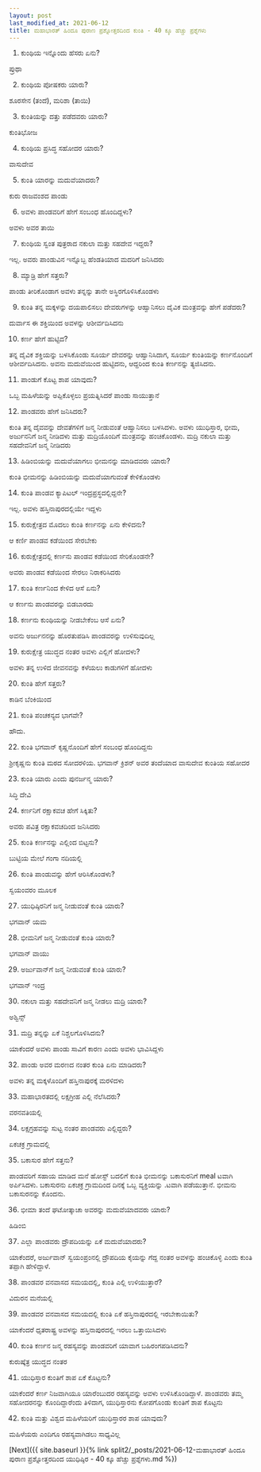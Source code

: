 ```yaml
---
layout: post
last_modified_at: 2021-06-12
title: ಮಹಾಭಾರತ್ ಹಿಂದೂ ಪುರಾಣ ಪ್ರಶ್ನೋತ್ತರದಿಂದ ಕುಂತಿ - 40 ಕ್ಕೂ ಹೆಚ್ಚು ಪ್ರಶ್ನೆಗಳು
---
```


1) ಕುಂಥಿಯ ಇನ್ನೊಂದು ಹೆಸರು ಏನು?

ಪ್ರುಥಾ

2) ಕುಂಥಿಯ ಪೋಷಕರು ಯಾರು?

ಶೂರಸೇನ (ತಂದೆ), ಮರಿಶಾ (ತಾಯಿ)

3) ಕುಂತಿಯನ್ನು ದತ್ತು ಪಡೆದವರು ಯಾರು?

ಕುಂತಿಭೋಜ

4) ಕುಂಥಿಯ ಪ್ರಸಿದ್ಧ ಸಹೋದರ ಯಾರು?
 
ವಾಸುದೇವ

5) ಕುಂತಿ ಯಾರನ್ನು ಮದುವೆಯಾದರು?

ಕುರು ರಾಜವಂಶದ ಪಾಂಡು

6) ಅವಳು ಪಾಂಡವರಿಗೆ ಹೇಗೆ ಸಂಬಂಧ ಹೊಂದಿದ್ದಳು?

ಅವಳು ಅವರ ತಾಯಿ

7) ಕುಂಥಿಯ ಸ್ವಂತ ಪುತ್ರರಾದ ನಕುಲಾ ಮತ್ತು ಸಹದೇವ ಇದ್ದರು?

ಇಲ್ಲ. ಅವರು ಪಾಂಡುವಿನ ಇನ್ನೊಬ್ಬ ಹೆಂಡತಿಯಾದ ಮದರಿಗೆ ಜನಿಸಿದರು

8) ಮ್ಯಾಡ್ರಿ ಹೇಗೆ ಸತ್ತರು?

ಪಾಂಡು ತೀರಿಕೊಂಡಾಗ ಅವಳು ತನ್ನನ್ನು ತಾನೇ ಅಸ್ಥಿರಗೊಳಿಸಿಕೊಂಡಳು

9) ಕುಂತಿ ತನ್ನ ಮಕ್ಕಳನ್ನು ದಯಪಾಲಿಸಲು ದೇವರುಗಳನ್ನು ಆಹ್ವಾನಿಸಲು ದೈವಿಕ ಮಂತ್ರವನ್ನು ಹೇಗೆ ಪಡೆದರು?

 ದುರ್ವಾಸ ಈ ಶಕ್ತಿಯಿಂದ ಅವಳನ್ನು ಆಶೀರ್ವದಿಸಿದನು

10) ಕರ್ಣ ಹೇಗೆ ಹುಟ್ಟಿದ?

ತನ್ನ ದೈವಿಕ ಶಕ್ತಿಯನ್ನು ಬಳಸಿಕೊಂಡು ಸೂರ್ಯ ದೇವರನ್ನು ಆಹ್ವಾನಿಸಿದಾಗ, ಸೂರ್ಯ ಕುಂತಿಯನ್ನು ಕರ್ಣನೊಂದಿಗೆ ಆಶೀರ್ವದಿಸಿದನು. ಅವನು ಮದುವೆಯಿಂದ ಹುಟ್ಟಿದನು, ಆದ್ದರಿಂದ ಕುಂತಿ ಕರ್ಣನನ್ನು ತ್ಯಜಿಸಿದನು.

11) ಪಾಂಡುಗೆ ಕೊಟ್ಟ ಶಾಪ ಯಾವುದು?

ಒಬ್ಬ ಮಹಿಳೆಯನ್ನು ಅಪ್ಪಿಕೊಳ್ಳಲು ಪ್ರಯತ್ನಿಸಿದರೆ ಪಾಂಡು ಸಾಯುತ್ತಾನೆ

12) ಪಾಂಡವರು ಹೇಗೆ ಜನಿಸಿದರು?

ಕುಂತಿ ತನ್ನ ದೈವವನ್ನು ದೇವತೆಗಳಿಗೆ ಜನ್ಮ ನೀಡುವಂತೆ ಆಹ್ವಾನಿಸಲು ಬಳಸಿದಳು. ಅವಳು ಯುಧಿಸ್ತಾರ, ಭೀಮ, ಅರ್ಜುನನಿಗೆ ಜನ್ಮ ನೀಡಿದಳು ಮತ್ತು ಮದ್ರಿಯೊಂದಿಗೆ ಮಂತ್ರವನ್ನು ಹಂಚಿಕೊಂಡಳು. ಮದ್ರಿ ನಕುಲಾ ಮತ್ತು ಸಹದೇವನಿಗೆ ಜನ್ಮ ನೀಡಿದರು

13) ಹಿಡಿಂಬಿಯನ್ನು ಮದುವೆಯಾಗಲು ಭೀಮನನ್ನು ಮಾಡಿದವರು ಯಾರು?

ಕುಂತಿ ಭೀಮನನ್ನು ಹಿಡಿಂಬಿಯನ್ನು ಮದುವೆಯಾಗುವಂತೆ ಕೇಳಿಕೊಂಡಳು

14) ಕುಂತಿ ಪಾಂಡವ ಕ್ಯಾಪಿಟಲ್ ಇಂದ್ರಪ್ರಸ್ಥದಲ್ಲಿದ್ದನೇ?

ಇಲ್ಲ. ಅವಳು ಹಸ್ತಿನಾಪುರದಲ್ಲಿಯೇ ಇದ್ದಳು

15) ಕುರುಕ್ಷೇತ್ರದ ಮೊದಲು ಕುಂತಿ ಕರ್ಣನನ್ನು ಏನು ಕೇಳಿದನು?

ಆ ಕರ್ಣಿ ಪಾಂಡವ ಕಡೆಯಿಂದ ಸೇರಬೇಕು

16) ಕುರುಕ್ಷೇತ್ರದಲ್ಲಿ ಕರ್ಣನು ಪಾಂಡವ ಕಡೆಯಿಂದ ಸೇರಿಕೊಂಡನೇ?

ಅವರು ಪಾಂಡವ ಕಡೆಯಿಂದ ಸೇರಲು ನಿರಾಕರಿಸಿದರು

17) ಕುಂತಿ ಕರ್ಣನಿಂದ ಕೇಳಿದ ಆಸೆ ಏನು?

ಆ ಕರ್ಣನು ಪಾಂಡವರನ್ನು ಬಿಡಬಾರದು

18) ಕರ್ಣನು ಕುಂಥಿಯನ್ನು ನೀಡಬೇಕೆಂಬ ಆಸೆ ಏನು?

ಅವನು ಅರ್ಜುನನನ್ನು ಹೊರತುಪಡಿಸಿ ಪಾಂಡವರನ್ನು ಉಳಿಸುವುದಿಲ್ಲ

19) ಕುರುಕ್ಷೇತ್ರ ಯುದ್ಧದ ನಂತರ ಅವಳು ಎಲ್ಲಿಗೆ ಹೋದಳು?

ಅವಳು ತನ್ನ ಉಳಿದ ಜೀವನವನ್ನು ಕಳೆಯಲು ಕಾಡುಗಳಿಗೆ ಹೋದಳು

20) ಕುಂತಿ ಹೇಗೆ ಸತ್ತರು?

ಕಾಡಿನ ಬೆಂಕಿಯಿಂದ

21) ಕುಂತಿ ಪಂಚಕನ್ಯದ ಭಾಗವೇ?

ಹೌದು.

22) ಕುಂತಿ ಭಗವಾನ್ ಕೃಷ್ಣನೊಂದಿಗೆ ಹೇಗೆ ಸಂಬಂಧ ಹೊಂದಿದ್ದನು

ಶ್ರೀಕೃಷ್ಣನು ಕುಂತಿ ಮಠದ ಸೋದರಳಿಯ. ಭಗವಾನ್ ಕ್ರಿಶನ್ ಅವರ ತಂದೆಯಾದ ವಾಸುದೇವ ಕುಂತಿಯ ಸಹೋದರ

23) ಕುಂತಿ ಯಾರು ಎಂದು ಪುನರ್ಜನ್ಮ ಯಾರು?

ಸಿದ್ಧಿ ದೇವಿ

24) ಕರ್ಣನಿಗೆ ರಕ್ಷಾಕವಚ ಹೇಗೆ ಸಿಕ್ಕಿತು?

ಅವರು ಪವಿತ್ರ ರಕ್ಷಾಕವಚದಿಂದ ಜನಿಸಿದರು

25) ಕುಂತಿ ಕರ್ಣನನ್ನು ಎಲ್ಲಿಂದ ಬಿಟ್ಟನು?

ಬುಟ್ಟಿಯ ಮೇಲೆ ಗಂಗಾ ನದಿಯಲ್ಲಿ

26) ಕುಂತಿ ಪಾಂಡುವನ್ನು ಹೇಗೆ ಆರಿಸಿಕೊಂಡಳು?

ಸ್ವಯಂವರಂ ಮೂಲಕ

27) ಯುಧಿಷ್ಠಿರನಿಗೆ ಜನ್ಮ ನೀಡುವಂತೆ ಕುಂತಿ ಯಾರು?

ಭಗವಾನ್ ಯಮ

28) ಭೀಮನಿಗೆ ಜನ್ಮ ನೀಡುವಂತೆ ಕುಂತಿ ಯಾರು?

ಭಗವಾನ್ ವಾಯು

29) ಅರ್ಜುವಾನ್‌ಗೆ ಜನ್ಮ ನೀಡುವಂತೆ ಕುಂತಿ ಯಾರು?

ಭಗವಾನ್ ಇಂದ್ರ

30) ನಕುಲಾ ಮತ್ತು ಸಹದೇವನಿಗೆ ಜನ್ಮ ನೀಡಲು ಮದ್ರಿ ಯಾರು?

ಅಶ್ವಿನ್ಸ್

31) ಮದ್ರಿ ತನ್ನನ್ನು ಏಕೆ ನಿಶ್ಚಲಗೊಳಿಸಿದನು?

ಯಾಕೆಂದರೆ ಅವಳು ಪಾಂಡು ಸಾವಿಗೆ ಕಾರಣ ಎಂದು ಅವಳು ಭಾವಿಸಿದ್ದಳು

32) ಪಾಂಡು ಅವರ ಮರಣದ ನಂತರ ಕುಂತಿ ಏನು ಮಾಡಿದರು?

ಅವಳು ತನ್ನ ಮಕ್ಕಳೊಂದಿಗೆ ಹಸ್ತಿನಾಪುರಕ್ಕೆ ಮರಳಿದಳು

33) ಮಹಾಭಾರತದಲ್ಲಿ ಲಕ್ಷಗ್ರೀಹ ಎಲ್ಲಿ ನೆಲೆಸಿದರು?

ವರನವತಿಯಲ್ಲಿ

34) ಲಕ್ಷಗ್ರಹವನ್ನು ಸುಟ್ಟ ನಂತರ ಪಾಂಡವರು ಎಲ್ಲಿದ್ದರು?

ಏಕಚಕ್ರ ಗ್ರಾಮದಲ್ಲಿ

35) ಬಕಾಸುರ ಹೇಗೆ ಸತ್ತನು?

ಪಾಂಡವರಿಗೆ ಸಹಾಯ ಮಾಡಿದ ಮನೆ ಹೋಸ್ಟ್ ಬದಲಿಗೆ ಕುಂತಿ ಭೀಮನನ್ನು ಬಕಾಸುರನಿಗೆ meal ಟವಾಗಿ ಅರ್ಪಿಸಿದಳು. ಬಕಾಸುರನು ಏಕಚಕ್ರ ಗ್ರಾಮದಿಂದ ದಿನಕ್ಕೆ ಒಬ್ಬ ವ್ಯಕ್ತಿಯನ್ನು .ಟವಾಗಿ ಪಡೆಯುತ್ತಾನೆ. ಭೀಮನು ಬಕಾಸುರನನ್ನು ಕೊಂದನು.

36) ಭೀಮಾ ತಂದೆ ಘಟೋತ್ಕಾಚಾ ಅವರನ್ನು ಮದುವೆಯಾದವರು ಯಾರು?

ಹಿಡಿಂಬಿ

37) ಎಲ್ಲಾ ಪಾಂಡವರು ದ್ರೌಪದಿಯನ್ನು ಏಕೆ ಮದುವೆಯಾದರು?

ಯಾಕೆಂದರೆ, ಅರ್ಜುವಾನ್ ಸ್ವಯಂಪ್ರಂನಲ್ಲಿ ದ್ರೌಪದಿಯ ಕೈಯನ್ನು ಗೆದ್ದ ನಂತರ ಅವಳನ್ನು ಹಂಚಿಕೊಳ್ಳಿ ಎಂದು ಕುಂತಿ ತಪ್ಪಾಗಿ ಹೇಳಿದ್ದಾಳೆ.


38) ಪಾಂಡವರ ವನವಾಸದ ಸಮಯದಲ್ಲಿ, ಕುಂತಿ ಎಲ್ಲಿ ಉಳಿಯುತ್ತಾರೆ?

ವಿದುರನ ಮನೆಯಲ್ಲಿ

39) ಪಾಂಡವರ ವನವಾಸದ ಸಮಯದಲ್ಲಿ ಕುಂತಿ ಏಕೆ ಹಸ್ತಿನಾಪುರದಲ್ಲಿ ಇರಬೇಕಾಯಿತು?

ಯಾಕೆಂದರೆ ಧೃತರಾಷ್ಟ್ರ ಅವಳನ್ನು ಹಸ್ತಿನಾಪುರದಲ್ಲಿ ಇರಲು ಒತ್ತಾಯಿಸಿದಳು

40) ಕುಂತಿ ಕರ್ಣನ ಜನ್ಮ ರಹಸ್ಯವನ್ನು ಪಾಂಡವರಿಗೆ ಯಾವಾಗ ಬಹಿರಂಗಪಡಿಸಿದನು?

ಕುರುಷ್ಕೆತ್ರ ಯುದ್ಧದ ನಂತರ

41) ಯುಧಿಸ್ತಾರ ಕುಂತಿಗೆ ಶಾಪ ಏಕೆ ಕೊಟ್ಟನು?

ಯಾಕೆಂದರೆ ಕರ್ಣ ನಿಜವಾಗಿಯೂ ಯಾರೆಂಬುದರ ರಹಸ್ಯವನ್ನು ಅವಳು ಉಳಿಸಿಕೊಂಡಿದ್ದಾಳೆ. ಪಾಂಡವರು ತಮ್ಮ ಸಹೋದರನನ್ನು ಕೊಂದಿದ್ದಾರೆಂದು ತಿಳಿದಾಗ, ಯುಧಿಸ್ತಾರನು ಕೋಪಗೊಂಡು ಕುಂತಿಗೆ ಶಾಪ ಕೊಟ್ಟನು

42) ಕುಂತಿ ಮತ್ತು ವಿಶ್ವದ ಮಹಿಳೆಯರಿಗೆ ಯುಧಿಸ್ತಾರರ ಶಾಪ ಯಾವುದು?

ಮಹಿಳೆಯರು ಎಂದಿಗೂ ರಹಸ್ಯವಾಗಿಡಲು ಸಾಧ್ಯವಿಲ್ಲ

[Next]({{ site.baseurl }}{% link  split2/_posts/2021-06-12-ಮಹಾಭಾರತ್ ಹಿಂದೂ ಪುರಾಣ ಪ್ರಶ್ನೋತ್ತರದಿಂದ ಯುಧಿಷ್ಠಿರ - 40 ಕ್ಕೂ ಹೆಚ್ಚು ಪ್ರಶ್ನೆಗಳು.md %})
